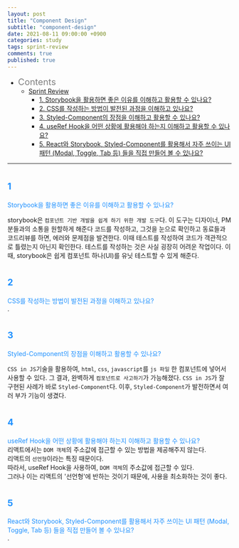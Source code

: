 ```yaml
---
layout: post
title: "Component Design"
subtitle: "component-design"
date: 2021-08-11 09:00:00 +0900
categories: study
tags: sprint-review
comments: true
published: true
---
```


- <span style="font-size:20px;color:gray">Contents</span>
  - [Sprint Review](#12)
    - [1. Storybook을 활용하면 좋은 이유를 이해하고 활용할 수 있나요?](#1)
    - [2. CSS를 작성하는 방법이 발전된 과정을 이해하고 있나요?](#2)
    - [3. Styled-Component의 장점을 이해하고 활용할 수 있나요?](#3)
    - [4. useRef Hook을 어떤 상황에 활용해야 하는지 이해하고 활용할 수 있나요?](#4)
    - [5. React와 Storybook, Styled-Component를 활용해서 자주 쓰이는 UI 패턴 (Modal, Toggle, Tab 등) 들을 직접 만들어 볼 수 있나요?](#5)

---

# <span style="font-size:20px;color:DodgerBlue">1</span>

<span style="color:DodgerBlue">Storybook을 활용하면 좋은 이유를 이해하고 활용할 수 있나요?</span>
<br>

storybook은 `컴포넌트 기반 개발을 쉽게 하기 위한 개발 도구`다. 이 도구는 디자이너, PM 분들과의 소통을 원할하게 해준다
코드를 작성하고, 그것을 눈으로 확인하고 동료들과 코드리뷰를 하면, 에러와 문제점을 발견한다.
이때 테스트를 작성하여 코드가 객관적으로 틀렸는지 아닌지 확인한다. 테스트를 작성하는 것은 사실 굉장히 어려운 작업이다.
이때, storybook은 쉽게 컴포넌트 하나(UI)를 유닛 테스트할 수 있게 해준다.

# <span style="font-size:20px;color:DodgerBlue">2</span>

<span style="color:DodgerBlue">CSS를 작성하는 방법이 발전된 과정을 이해하고 있나요?</span>
<br>
.

# <span style="font-size:20px;color:DodgerBlue">3</span>

<span style="color:DodgerBlue">Styled-Component의 장점을 이해하고 활용할 수 있나요?</span>
<br>

`CSS in JS`기술을 활용하여, `html`, `css`, `javascript`를 `js 파일` 한 컴포넌트에 넣어서 사용할 수 있다.
그 결과, 완벽하게 `컴포넌트로 사고하기`가 가능해졌다.
`CSS in JS`가 잘 구현된 사례가 바로 `Styled-Component`다.
이후, `Styled-Component`가 발전하면서 여러 부가 기능이 생겼다.

# <span style="font-size:20px;color:DodgerBlue">4</span>

<span style="color:DodgerBlue">useRef Hook을 어떤 상황에 활용해야 하는지 이해하고 활용할 수 있나요?</span>
<br>
리액트에서는 `DOM 객체`의 주소값에 접근할 수 있는 방법을 제공해주지 않는다.<br>
리액트의 `선언형`이라는 특징 때문이다.<br>
따라서, useRef Hook을 사용하여, `DOM 객체`의 주소값에 접근할 수 있다.<br>
그러나 이는 리액트의 '선언형'에 반하는 것이기 때문에, 사용을 최소화하는 것이 좋다.

# <span style="font-size:20px;color:DodgerBlue">5</span>

<span style="color:DodgerBlue">React와 Storybook, Styled-Component를 활용해서 자주 쓰이는 UI 패턴 (Modal, Toggle, Tab 등) 들을 직접 만들어 볼 수 있나요?</span>
<br>
.
